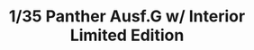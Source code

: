 ---
title: "1/35 Panther Ausf.G w/ Interior Limited Edition"
price: "TBA" 
desc: "Maketa"
img_path: "/assets/img/RFM5016.jpg"
brand: "N/A"
available: false
special_offer: false
new: false
soon: false
cat: "0010000"
subcat: "0010800"
subsubcat: "0N/A"
sifra: "RFM5016"
---